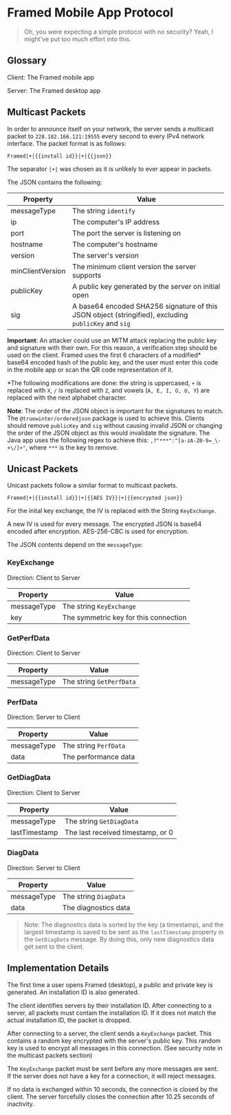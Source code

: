 # Framed Mobile App Protocol

> Oh, you were expecting a simple protocol with no security? Yeah, I might've put too much effort into this.

## Glossary

Client: The Framed mobile app

Server: The Framed desktop app

## Multicast Packets

In order to announce itself on your network, the server sends a multicast packet to `228.182.166.121:19555` every second to every IPv4 network interface. The packet format is as follows:

`Framed|+|{{install id}}|+|{{json}}`

The separator `|+|` was chosen as it is unlikely to ever appear in packets.

The JSON contains the following:

| Property | Value |
| -------- | ----- |
| messageType | The string `identify` |
| ip | The computer's IP address |
| port | The port the server is listening on |
| hostname | The computer's hostname |
| version | The server's version |
| minClientVersion | The minimum client version the server supports |
| publicKey | A public key generated by the server on initial open |
| sig | A base64 encoded SHA256 signature of this JSON object (stringified), excluding `publicKey` and `sig`

**Important**: An attacker could use an MITM attack replacing the public key and signature with their own. For this reason, a verification step should be used on the client. Framed uses the first 6 characters of a modified* base64 encoded hash of the public key, and the user must enter this code in the mobile app or scan the QR code representation of it.

*The following modifications are done: the string is uppercased, `+` is replaced with `X`, `/` is replaced with `Z`, and vowels (`A, E, I, O, U, Y`) are replaced with the next alphabet character.

**Note**: The order of the JSON object is important for the signatures to match. The `@truewinter/orderedjson` package is used to achieve this. Clients should remove `publicKey` and `sig` without causing invalid JSON or changing the order of the JSON object as this would invalidate the signature. The Java app uses the following regex to achieve this: `,?"***":"[a-zA-Z0-9=_\-+\/]+"`, where `***` is the key to remove.

## Unicast Packets

Unicast packets follow a similar format to multicast packets.

`Framed|+|{{install id}}|+|{{AES IV}}|+|{{encrypted json}}`

For the inital key exchange, the IV is replaced with the String `KeyExchange`.

A new IV is used for every message. The encrypted JSON is base64 encoded after encryption. AES-256-CBC is used for encryption.

The JSON contents depend on the `messageType`:

### KeyExchange

Direction: Client to Server

| Property | Value |
| -------- | ----- |
| messageType | The string `KeyExchange` |
| key | The symmetric key for this connection |

### GetPerfData

Direction: Client to Server

| Property | Value |
| -------- | ----- |
| messageType | The string `GetPerfData` |

### PerfData

Direction: Server to Client

| Property | Value |
| -------- | ----- |
| messageType | The string `PerfData` |
| data | The performance data |

### GetDiagData

Direction: Client to Server

| Property | Value |
| -------- | ----- |
| messageType | The string `GetDiagData` |
| lastTimestamp | The last received timestamp, or 0 |

### DiagData

Direction: Server to Client

| Property | Value |
| -------- | ----- |
| messageType | The string `DiagData` |
| data | The diagnostics data |

> Note: The diagnostics data is sorted by the key (a timestamp), and the largest timestamp is saved to be sent as the `lastTimestamp` property in the `GetDiagData` message. By doing this, only new diagnostics data get sent to the client.

## Implementation Details

The first time a user opens Framed (desktop), a public and private key is generated. An installation ID is also generated.

The client identifies servers by their installation ID. After connecting to a server, all packets must contain the installation ID. If it does not match the actual installation ID, the packet is dropped.

After connecting to a server, the client sends a `KeyExchange` packet. This contains a random key encrypted with the server's public key. This random key is used to encrypt all messages in this connection. (See security note in the multicast packets section)

The `KeyExchange` packet must be sent before any more messages are sent. If the server does not have a key for a connection, it will reject messages.

If no data is exchanged within 10 seconds, the connection is closed by the client. The server forcefully closes the connection after 10.25 seconds of inactivity.